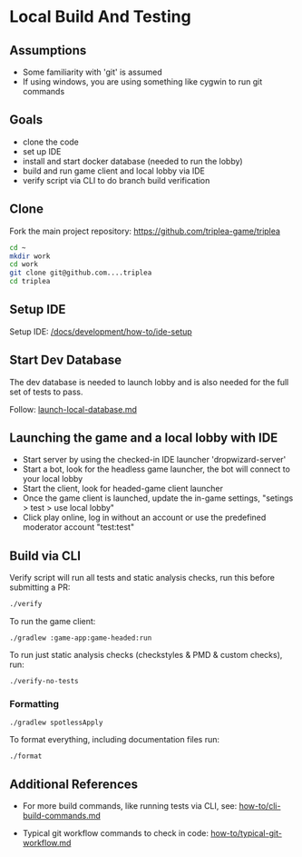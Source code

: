 # Local Build And Testing

## Assumptions

- Some familiarity with 'git' is assumed
- If using windows, you are using something like cygwin to run git commands

## Goals

- clone the code
- set up IDE
- install and start docker database (needed to run the lobby)
- build and run game client and local lobby via IDE
- verify script via CLI to do branch build verification


## Clone

Fork the main project repository: <https://github.com/triplea-game/triplea>

```bash
cd ~
mkdir work
cd work
git clone git@github.com....triplea
cd triplea
```

## Setup IDE

Setup IDE: [/docs/development/how-to/ide-setup](../how-to/ide-setup>)

## Start Dev Database

The dev database is needed to launch lobby and is also
needed for the full set of tests to pass.

Follow: [launch-local-database.md](launch-local-database.md])


## Launching the game and a local lobby with IDE

* Start server by using the checked-in IDE launcher 'dropwizard-server'
* Start a bot, look for the headless game launcher, the bot will connect to your local lobby
* Start the client, look for headed-game client launcher
* Once the game client is launched, update the in-game settings, "setings > test > use local lobby"
* Click play online, log in without an account or use the predefined
  moderator account "test:test"


## Build via CLI

Verify script will run all tests and static analysis checks,
run this before submitting a PR:
```bash
./verify
```

To run the game client:
```
./gradlew :game-app:game-headed:run
```

To run just static analysis checks (checkstyles & PMD & custom checks), run:
```
./verify-no-tests
```

### Formatting

```
./gradlew spotlessApply
```

To format everything, including documentation files run:
```
./format
```


## Additional References

* For more build commands, like running tests via CLI, see:
[how-to/cli-build-commands.md](./cli-build-commands.md)

* Typical git workflow commands to check in code:
[how-to/typical-git-workflow.md](./typical-git-workflow.md)

